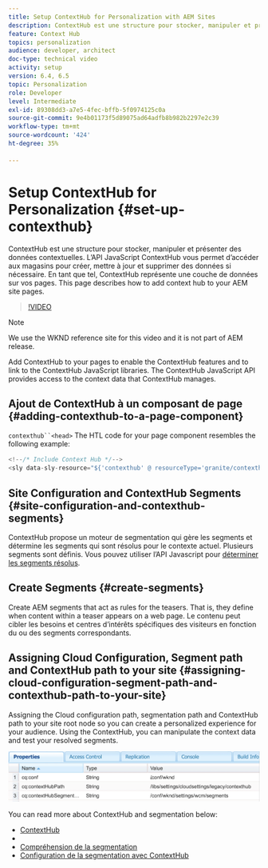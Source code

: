 ```yaml
---
title: Setup ContextHub for Personalization with AEM Sites
description: ContextHub est une structure pour stocker, manipuler et présenter des données contextuelles. L’API JavaScript ContextHub vous permet d’accéder aux magasins pour créer, mettre à jour et supprimer des données si nécessaire. En tant que tel, ContextHub représente une couche de données sur vos pages. This page describes how to add context hub to your AEM site pages.
feature: Context Hub
topics: personalization
audience: developer, architect
doc-type: technical video
activity: setup
version: 6.4, 6.5
topic: Personalization
role: Developer
level: Intermediate
exl-id: 89308dd3-a7e5-4fec-bffb-5f0974125c0a
source-git-commit: 9e4b01173f5d89075ad64adfb8b982b2297e2c39
workflow-type: tm+mt
source-wordcount: '424'
ht-degree: 35%

---
```


# Setup ContextHub for Personalization {#set-up-contexthub}

ContextHub est une structure pour stocker, manipuler et présenter des données contextuelles. L’API JavaScript ContextHub vous permet d’accéder aux magasins pour créer, mettre à jour et supprimer des données si nécessaire. En tant que tel, ContextHub représente une couche de données sur vos pages. This page describes how to add context hub to your AEM site pages.

>[!VIDEO](https://video.tv.adobe.com/v/23765/?quality=9&learn=on)

>[!NOTE]
>
>We use the WKND reference site for this video and it is not part of AEM release. [](https://github.com/adobe/aem-guides-wknd/releases)

Add ContextHub to your pages to enable the ContextHub features and to link to the ContextHub JavaScript libraries. The ContextHub JavaScript API provides access to the context data that ContextHub manages.

## Ajout de ContextHub à un composant de page {#adding-contexthub-to-a-page-component}

`contexthub``<head>` The HTL code for your page component resembles the following example:

```java
<!--/* Include Context Hub */-->
<sly data-sly-resource="${'contexthub' @ resourceType='granite/contexthub/components/contexthub'}"/>
```

## Site Configuration and ContextHub Segments {#site-configuration-and-contexthub-segments}

ContextHub propose un moteur de segmentation qui gère les segments et détermine les segments qui sont résolus pour le contexte actuel. Plusieurs segments sont définis. Vous pouvez utiliser l’API Javascript pour [déterminer les segments résolus](https://helpx.adobe.com/experience-manager/6-5/sites/developing/using/ch-adding.html#DeterminingResolvedContextHubSegments). [](https://experienceleague.adobe.com/docs/experience-manager-cloud-service/implementing/developing/configurations.html?lang=fr)

## Create Segments {#create-segments}

Create AEM segments that act as rules for the teasers. That is, they define when content within a teaser appears on a web page. Le contenu peut cibler les besoins et centres d’intérêts spécifiques des visiteurs en fonction du ou des segments correspondants.

## Assigning Cloud Configuration, Segment path and ContextHub path to your site {#assigning-cloud-configuration-segment-path-and-contexthub-path-to-your-site}

Assigning the Cloud configuration path, segmentation path and ContextHub path to your site root node so you can create a personalized experience for your audience. Using the ContextHub, you can manipulate the context data and test your resolved segments.

![CRXDE Lite](assets/crx-de-properties.png)

You can read more about ContextHub and segmentation below:

* [ContextHub](https://helpx.adobe.com/experience-manager/6-5/sites/developing/using/contexthub.html)
* [](https://helpx.adobe.com/experience-manager/6-5/sites/developing/using/ch-adding.html)
* [Compréhension de la segmentation](https://helpx.adobe.com/experience-manager/6-5/sites/classic-ui-authoring/using/classic-personalization-campaigns-segmentation.html)
* [Configuration de la segmentation avec ContextHub](https://helpx.adobe.com/experience-manager/6-5/sites/administering/using/segmentation.html)
